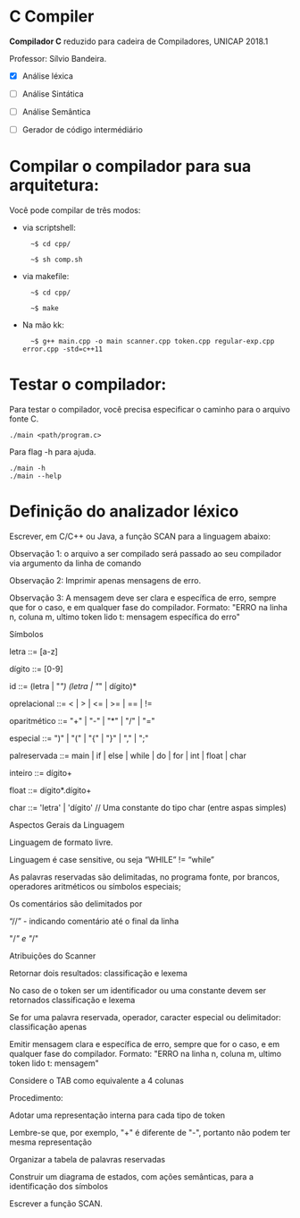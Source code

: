 # C Compiler


**Compilador C** reduzido para cadeira de Compiladores, UNICAP 2018.1

Professor: Sílvio Bandeira.


- [X] Análise léxica
- [ ] Análise Sintática
- [ ] Análise Semântica
- [ ] Gerador de código intermédiário


# Compilar o compilador para sua arquitetura:

Você pode compilar de três modos:

- via scriptshell:


	    ~$ cd cpp/
    
	    ~$ sh comp.sh

- via makefile:


	    ~$ cd cpp/
    
	    ~$ make


- Na mão kk:


	    ~$ g++ main.cpp -o main scanner.cpp token.cpp regular-exp.cpp error.cpp -std=c++11


# Testar o compilador:

Para testar o compilador, você precisa especificar o caminho para o arquivo fonte C.

    ./main <path/program.c>
    
Para flag -h para ajuda.
 
    ./main -h 
    ./main --help


# Definição do analizador léxico

Escrever, em C/C++ ou Java, a função SCAN para a linguagem abaixo:

Observação 1: o arquivo a ser compilado será passado ao seu compilador via argumento da linha de comando

Observação 2: Imprimir apenas mensagens de erro.

Observação 3: A mensagem deve ser clara e específica de erro, sempre que for o caso, e em qualquer fase do compilador. Formato: "ERRO na linha n, coluna m, ultimo token lido t: mensagem específica do erro"



Símbolos

letra ::= [a-z]

dígito ::= [0-9]

id ::= (letra | "_") (letra | "_" | dígito)*

oprelacional ::= <  |  >  |  <=  |  >=  |  ==  |  !=

oparitmético ::= "+"  |  "-"  |  "*"  |  "/"  |  "="

especial ::= ")"  |  "("  |  "{"  |  "}"  |  ","  |  ";"

palreservada ::= main  |  if  |  else  |  while  |  do  |  for  |  int  |  float  |  char

inteiro ::= dígito+

float ::= dígito*.dígito+

char ::= 'letra'  |  'dígito'         // Uma constante do tipo char (entre aspas simples)



Aspectos Gerais da Linguagem

Linguagem de formato livre.

Linguagem é case sensitive, ou seja “WHILE” != “while”

As palavras reservadas são delimitadas, no programa fonte, por brancos, operadores aritméticos ou símbolos especiais;

Os comentários são delimitados por

“//” - indicando comentário até o final da linha

"/*" e "*/"



Atribuições do Scanner

Retornar dois resultados: classificação e lexema

No caso de o token ser um identificador ou uma constante devem ser retornados classificação e lexema

Se for uma palavra reservada, operador, caracter especial ou delimitador: classificação apenas

Emitir mensagem clara e específica de erro, sempre que for o caso, e em qualquer fase do compilador. Formato: "ERRO na linha n, coluna m, ultimo token lido t: mensagem"

Considere o TAB como equivalente a 4 colunas

Procedimento:

Adotar uma representação interna para cada tipo de token

Lembre-se que, por exemplo, "+" é diferente de "-", portanto não podem ter mesma representação

Organizar a tabela de palavras reservadas

Construir um diagrama de estados, com ações semânticas, para a identificação dos símbolos

Escrever a função SCAN.
